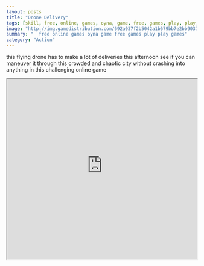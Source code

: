 ```yaml
---
layout: posts
title: "Drone Delivery"
tags: [skill, free, online, games, oyna, game, free, games, play, play, games]
image: "http://img.gamedistribution.com/692a037f2b5042a1b679bb7e2bb90378.jpg"
summary: "  free online games oyna game free games play play games"
category: "Action"
---
```


this flying drone has to make a lot of deliveries this afternoon see if you can maneuver it through this crowded and chaotic city without crashing into anything in this challenging online game

<iframe width="100%" height="480px;" src="http://html5.gamedistribution.com/692a037f2b5042a1b679bb7e2bb90378/"></iframe>